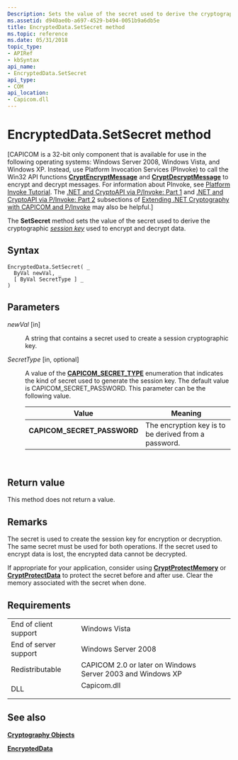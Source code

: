 ```yaml
---
Description: Sets the value of the secret used to derive the cryptographic session key used to encrypt and decrypt data.
ms.assetid: d940ae0b-a697-4529-b494-0051b9a6db5e
title: EncryptedData.SetSecret method
ms.topic: reference
ms.date: 05/31/2018
topic_type: 
- APIRef
- kbSyntax
api_name: 
- EncryptedData.SetSecret
api_type: 
- COM
api_location: 
- Capicom.dll
---
```


# EncryptedData.SetSecret method

\[CAPICOM is a 32-bit only component that is available for use in the following operating systems: Windows Server 2008, Windows Vista, and Windows XP. Instead, use Platform Invocation Services (PInvoke) to call the Win32 API functions [**CryptEncryptMessage**](/windows/desktop/api/Wincrypt/nf-wincrypt-cryptencryptmessage) and [**CryptDecryptMessage**](/windows/desktop/api/Wincrypt/nf-wincrypt-cryptdecryptmessage) to encrypt and decrypt messages. For information about PInvoke, see [Platform Invoke Tutorial](https://go.microsoft.com/fwlink/p/?linkid=119531). The [.NET and CryptoAPI via P/Invoke: Part 1](https://go.microsoft.com/fwlink/p/?linkid=119533) and [.NET and CryptoAPI via P/Invoke: Part 2](https://go.microsoft.com/fwlink/p/?linkid=119534) subsections of [Extending .NET Cryptography with CAPICOM and P/Invoke](https://go.microsoft.com/fwlink/p/?linkid=119532) may also be helpful.\]

The **SetSecret** method sets the value of the secret used to derive the cryptographic [*session key*](https://msdn.microsoft.com/library/ms721625(v=VS.85).aspx) used to encrypt and decrypt data.

## Syntax


```VB
EncryptedData.SetSecret( _
  ByVal newVal, _
  [ ByVal SecretType ] _
)
```



## Parameters

<dl> <dt>

*newVal* \[in\]
</dt> <dd>

A string that contains a secret used to create a session cryptographic key.

</dd> <dt>

*SecretType* \[in, optional\]
</dt> <dd>

A value of the [**CAPICOM\_SECRET\_TYPE**](capicom-secret-type.md) enumeration that indicates the kind of secret used to generate the session key. The default value is CAPICOM\_SECRET\_PASSWORD. This parameter can be the following value.



| Value                                                                                                                                                                                        | Meaning                                                         |
|----------------------------------------------------------------------------------------------------------------------------------------------------------------------------------------------|-----------------------------------------------------------------|
| <span id="CAPICOM_SECRET_PASSWORD"></span><span id="capicom_secret_password"></span><dl> <dt>**CAPICOM\_SECRET\_PASSWORD**</dt> </dl> | The encryption key is to be derived from a password.<br/> |



 

</dd> </dl>

## Return value

This method does not return a value.

## Remarks

The secret is used to create the session key for encryption or decryption. The same secret must be used for both operations. If the secret used to encrypt data is lost, the encrypted data cannot be decrypted.

If appropriate for your application, consider using [**CryptProtectMemory**](/windows/desktop/api/Dpapi/nf-dpapi-cryptprotectmemory) or [**CryptProtectData**](/windows/desktop/api/Dpapi/nf-dpapi-cryptprotectdata) to protect the secret before and after use. Clear the memory associated with the secret when done.

## Requirements



|                                  |                                                                                        |
|----------------------------------|----------------------------------------------------------------------------------------|
| End of client support<br/> | Windows Vista<br/>                                                               |
| End of server support<br/> | Windows Server 2008<br/>                                                         |
| Redistributable<br/>       | CAPICOM 2.0 or later on Windows Server 2003 and Windows XP<br/>                  |
| DLL<br/>                   | <dl> <dt>Capicom.dll</dt> </dl> |



## See also

<dl> <dt>

[**Cryptography Objects**](cryptography-objects.md)
</dt> <dt>

[**EncryptedData**](encrypteddata.md)
</dt> </dl>

 

 




